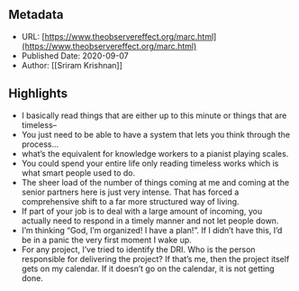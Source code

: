 ## Metadata
* URL: [https://www.theobservereffect.org/marc.html](https://www.theobservereffect.org/marc.html)
* Published Date: 2020-09-07
* Author: [[Sriram Krishnan]]

## Highlights
* I basically read things that are either up to this minute or things that are timeless–
* You just need to be able to have a system that lets you think through the process…
* what’s the equivalent for knowledge workers to a pianist playing scales.
* You could spend your entire life only reading timeless works which is what smart people used to do.
* The sheer load of the number of things coming at me and coming at the senior partners here is just very intense. That has forced a comprehensive shift to a far more structured way of living.
* If part of your job is to deal with a large amount of incoming, you actually need to respond in a timely manner and not let people down.
* I’m thinking “God, I’m organized! I have a plan!”. If I didn’t have this, I’d be in a panic the very first moment I wake up.
* For any project, I’ve tried to identify the DRI. Who is the person responsible for delivering the project? If that’s me, then the project itself gets on my calendar. If it doesn’t go on the calendar, it is not getting done.